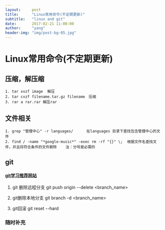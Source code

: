 ```yaml
---
layout:     post
title:      "Linux常用命令(不定期更新)"
subtitle:   "linux and git"
date:       2017-02-21 11:00:00
author:     "yang"
header-img: "img/post-bg-05.jpg"
---
```


# Linux常用命令(不定期更新)

## 压缩，解压缩
    
    1. tar xvzf image  解压
    2. tar cvzf filename.tar.gz filename　压缩
    3. rar a rar.rar 解压rar
    
    
## 文件相关
    
    1. grep "管理中心" -r languages/      在languages 目录下查找包含管理中心的文件
    2. find / -name "*google-music*" -exec rm -rf "{}" \;  根据文件名查找文件，并且将符合条件的文件删除    注：分号是必需的
    
## git
    
####  [git学习推荐网站](http://www.liaoxuefeng.com/wiki/0013739516305929606dd18361248578c67b8067c8c017b000/00137628548491051ccfaef0ccb470894c858999603fedf000)

1. git 删除远程分支  		git push origin --delete <branch_name>

2. git删除本地分支 		git branch -d <branch_name>

3. git回滚 			git reset --hard  <HEAD>


### 随时补充
    



